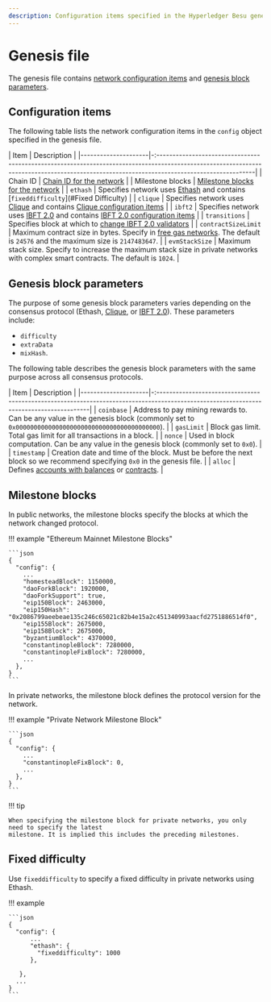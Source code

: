 ```yaml
---
description: Configuration items specified in the Hyperledger Besu genesis file
---
```


# Genesis file

The genesis file contains [network configuration items](#configuration-items) and
[genesis block parameters](#genesis-block-parameters).

## Configuration items

The following table lists the network configuration items in the `config` object specified in the
genesis file.

| Item                | Description                                                                                                                                                                                |
|---------------------|-:------------------------------------------------------------------------------------------------------------------------------------------------------------------------------------------|
| Chain ID            | [Chain ID for the network](../Concepts/NetworkID-And-ChainID.md)                                                                                                                           |
| Milestone blocks    | [Milestone blocks for the network](#milestone-blocks)                                                                                                                                      |
| `ethash`            | Specifies network uses [Ethash](../Concepts/Consensus-Protocols/Overview-Consensus.md) and contains [`fixeddifficulty`](#Fixed Difficulty)                                                 |
| `clique`            | Specifies network uses [Clique](../HowTo/Configure/Consensus-Protocols/Clique.md) and contains [Clique configuration items](../HowTo/Configure/Consensus-Protocols/Clique.md#genesis-file) |
| `ibft2`             | Specifies network uses [IBFT 2.0](../HowTo/Configure/Consensus-Protocols/IBFT.md) and contains [IBFT 2.0 configuration items](../HowTo/Configure/Consensus-Protocols/IBFT.md#genesis-file) |
| `transitions`       | Specifies block at which to [change IBFT 2.0 validators](../HowTo/Configure/Consensus-Protocols/IBFT.md#adding-and-removing-validators-without-voting)                                     |
| `contractSizeLimit` | Maximum contract size in bytes. Specify in [free gas networks](../HowTo/Configure/FreeGas.md). The default is `24576` and the maximum size is `2147483647`.                                |
| `evmStackSize`      | Maximum stack size. Specify to increase the maximum stack size in private networks with complex smart contracts. The default is `1024`.                                                    |


## Genesis block parameters

The purpose of some genesis block parameters varies depending on the consensus protocol (Ethash,
[Clique](../HowTo/Configure/Consensus-Protocols/Clique.md), or
[IBFT 2.0](../HowTo/Configure/Consensus-Protocols/IBFT.md)). These parameters include:

* `difficulty`
* `extraData`
* `mixHash`.

The following table describes the genesis block parameters with the same purpose across all
consensus protocols.

| Item                | Description                                                                                                                             |
|---------------------|-:---------------------------------------------------------------------------------------------------------------------------------------|
| `coinbase`          | Address to pay mining rewards to. Can be any value in the genesis block (commonly set to `0x0000000000000000000000000000000000000000`). |
| `gasLimit`          | Block gas limit. Total gas limit for all transactions in a block.                                                                       |
| `nonce`             | Used in block computation. Can be any value in the genesis block (commonly set to `0x0`).                                               |
| `timestamp`         | Creation date and time of the block.  Must be before the next block so we recommend specifying `0x0` in the genesis file.               |
| `alloc`             | Defines [accounts with balances](Accounts-for-Testing.md) or [contracts](../HowTo/Configure/Contracts-in-Genesis.md).                   |

## Milestone blocks

In public networks, the milestone blocks specify the blocks at which the network changed protocol.

!!! example "Ethereum Mainnet Milestone Blocks"

    ```json
    {
      "config": {
        ...
        "homesteadBlock": 1150000,
        "daoForkBlock": 1920000,
        "daoForkSupport": true,
        "eip150Block": 2463000,
        "eip150Hash": "0x2086799aeebeae135c246c65021c82b4e15a2c451340993aacfd2751886514f0",
        "eip155Block": 2675000,
        "eip158Block": 2675000,
        "byzantiumBlock": 4370000,
        "constantinopleBlock": 7280000,
        "constantinopleFixBlock": 7280000,
        ...
      },
    }
    ```

In private networks, the milestone block defines the protocol version for the network.

!!! example "Private Network Milestone Block"

    ```json
    {
      "config": {
        ...
        "constantinopleFixBlock": 0,
        ...
      },
    }
    ```

!!! tip

    When specifying the milestone block for private networks, you only need to specify the latest
    milestone. It is implied this includes the preceding milestones.

## Fixed difficulty

Use `fixeddifficulty` to specify a fixed difficulty in private networks using Ethash.

!!! example

    ```json
    {
      "config": {
          ...
          "ethash": {
            "fixeddifficulty": 1000
          },

       },
      ...
    }
    ```
